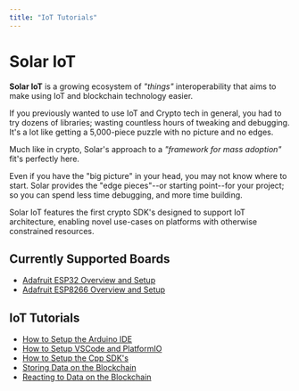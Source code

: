 ```yaml
---
title: "IoT Tutorials"
---
```


# Solar IoT

**Solar IoT** is a growing ecosystem of _"things"_ interoperability that aims to make using IoT and blockchain technology easier.

If you previously wanted to use IoT and Crypto tech in general, you had to try dozens of libraries; wasting countless hours of tweaking and debugging.
It's a lot like getting a 5,000-piece puzzle with no picture and no edges.

Much like in crypto, Solar's approach to a _"framework for mass adoption"_ fit's perfectly here.

Even if you have the "big picture" in your head, you may not know where to start.
Solar provides the "edge pieces"--or starting point--for your project; so you can spend less time debugging, and more time building.

Solar IoT features the first crypto SDK's designed to support IoT architecture, enabling novel use-cases on platforms with otherwise constrained resources.

## Currently Supported Boards

- [Adafruit ESP32 Overview and Setup](/tutorials/iot/boards/esp32-adafruit/)
- [Adafruit ESP8266 Overview and Setup](/tutorials/iot/boards/esp8266-adafruit/)

## IoT Tutorials

- [How to Setup the Arduino IDE](/tutorials/iot/environment/arduino/)
- [How to Setup VSCode and PlatformIO](/tutorials/iot/environment/os/)
- [How to Setup the Cpp SDK's](/tutorials/iot/environment/cpp/)
- [Storing Data on the Blockchain](/tutorials/iot/storing-data-on-the-blockchain.md)
- [Reacting to Data on the Blockchain](/tutorials/iot/reacting-to-data-on-the-blockchain.md)
